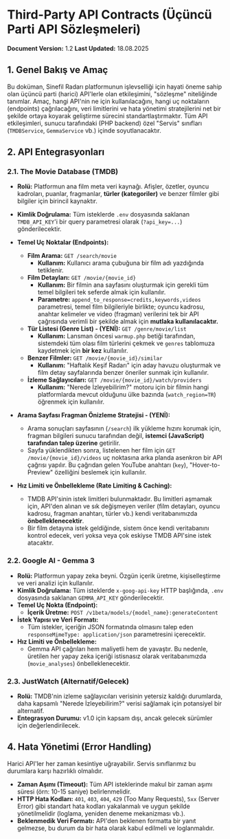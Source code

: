 # Third-Party API Contracts (Üçüncü Parti API Sözleşmeleri)

**Document Version:** 1.2
**Last Updated:** 18.08.2025

## 1. Genel Bakış ve Amaç

Bu doküman, Sinefil Radarı platformunun işlevselliği için hayati öneme sahip olan üçüncü parti (harici) API'lerle olan etkileşimini, "sözleşme" niteliğinde tanımlar. Amaç, hangi API'nin ne için kullanılacağını, hangi uç noktaların (endpoints) çağrılacağını, veri limitlerini ve hata yönetimi stratejilerini net bir şekilde ortaya koyarak geliştirme sürecini standartlaştırmaktır. Tüm API etkileşimleri, sunucu tarafındaki (PHP backend) özel "Servis" sınıfları (`TMDBService`, `GemmaService` vb.) içinde soyutlanacaktır.

## 2. API Entegrasyonları

### 2.1. The Movie Database (TMDB)

-   **Rolü:** Platformun ana film meta veri kaynağı. Afişler, özetler, oyuncu kadroları, puanlar, fragmanlar, **türler (kategoriler)** ve benzer filmler gibi bilgiler için birincil kaynaktır.
-   **Kimlik Doğrulama:** Tüm isteklerde `.env` dosyasında saklanan `TMDB_API_KEY`'i bir query parametresi olarak (`?api_key=...`) gönderilecektir.
-   **Temel Uç Noktalar (Endpoints):**
    -   **Film Arama:** `GET /search/movie`
        -   **Kullanım:** Kullanıcı arama çubuğuna bir film adı yazdığında tetiklenir.
    -   **Film Detayları:** `GET /movie/{movie_id}`
        -   **Kullanım:** Bir filmin ana sayfasını oluşturmak için gerekli tüm temel bilgileri tek seferde almak için kullanılır.
        -   **Parametre:** `append_to_response=credits,keywords,videos` parametresi, temel film bilgileriyle birlikte; oyuncu kadrosu, anahtar kelimeler ve video (fragman) verilerini tek bir API çağrısında verimli bir şekilde almak için **mutlaka kullanılacaktır.**
    -   **Tür Listesi (Genre List) - (YENİ):** `GET /genre/movie/list`
        -   **Kullanım:** Lansman öncesi `warmup.php` betiği tarafından, sistemdeki tüm olası film türlerini çekmek ve `genres` tablomuza kaydetmek için **bir kez** kullanılır.
    -   **Benzer Filmler:** `GET /movie/{movie_id}/similar`
        -   **Kullanım:** "Haftalık Keşif Radarı" için aday havuzu oluşturmak ve film detay sayfalarında benzer öneriler sunmak için kullanılır.
    -   **İzleme Sağlayıcıları:** `GET /movie/{movie_id}/watch/providers`
        -   **Kullanım:** "Nerede İzleyebilirim?" motoru için bir filmin hangi platformlarda mevcut olduğunu ülke bazında (`watch_region=TR`) öğrenmek için kullanılır.

-   **Arama Sayfası Fragman Önizleme Stratejisi - (YENİ):**
    -   Arama sonuçları sayfasının (`/search`) ilk yükleme hızını korumak için, fragman bilgileri sunucu tarafından değil, **istemci (JavaScript) tarafından talep üzerine** getirilir.
    -   Sayfa yüklendikten sonra, listelenen her film için `GET /movie/{movie_id}/videos` uç noktasına arka planda asenkron bir API çağrısı yapılır. Bu çağrıdan gelen YouTube anahtarı (`key`), "Hover-to-Preview" özelliğini beslemek için kullanılır.

-   **Hız Limiti ve Önbellekleme (Rate Limiting & Caching):**
    -   TMDB API'sinin istek limitleri bulunmaktadır. Bu limitleri aşmamak için, API'den alınan ve sık değişmeyen veriler (film detayları, oyuncu kadrosu, fragman anahtarı, türler vb.) kendi veritabanımızda **önbelleklenecektir**.
    -   Bir film detayına istek geldiğinde, sistem önce kendi veritabanını kontrol edecek, veri yoksa veya çok eskiyse TMDB API'sine istek atacaktır.

### 2.2. Google AI - Gemma 3

-   **Rolü:** Platformun yapay zeka beyni. Özgün içerik üretme, kişiselleştirme ve veri analizi için kullanılır.
-   **Kimlik Doğrulama:** Tüm isteklerde `x-goog-api-key` HTTP başlığında, `.env` dosyasında saklanan `GEMMA_API_KEY` gönderilecektir.
-   **Temel Uç Nokta (Endpoint):**
    -   **İçerik Üretme:** `POST /v1beta/models/{model_name}:generateContent`
-   **İstek Yapısı ve Veri Formatı:**
    -   Tüm istekler, içeriğin JSON formatında olmasını talep eden `responseMimeType: application/json` parametresini içerecektir.
-   **Hız Limiti ve Önbellekleme:**
    -   Gemma API çağrıları hem maliyetli hem de yavaştır. Bu nedenle, üretilen her yapay zeka içeriği istisnasız olarak veritabanımızda (`movie_analyses`) önbelleklenecektir.

### 2.3. JustWatch (Alternatif/Gelecek)

-   **Rolü:** TMDB'nin izleme sağlayıcıları verisinin yetersiz kaldığı durumlarda, daha kapsamlı "Nerede İzleyebilirim?" verisi sağlamak için potansiyel bir alternatif.
-   **Entegrasyon Durumu:** v1.0 için kapsam dışı, ancak gelecek sürümler için değerlendirilecek.

## 4. Hata Yönetimi (Error Handling)

Harici API'ler her zaman kesintiye uğrayabilir. Servis sınıflarımız bu durumlara karşı hazırlıklı olmalıdır.

-   **Zaman Aşımı (Timeout):** Tüm API isteklerinde makul bir zaman aşımı süresi (örn: 10-15 saniye) belirlenmelidir.
-   **HTTP Hata Kodları:** `401`, `403`, `404`, `429` (Too Many Requests), `5xx` (Server Error) gibi standart hata kodları yakalanmalı ve uygun şekilde yönetilmelidir (loglama, yeniden deneme mekanizması vb.).
-   **Beklenmedik Veri Formatı:** API'den beklenen formatta bir yanıt gelmezse, bu durum da bir hata olarak kabul edilmeli ve loglanmalıdır.
